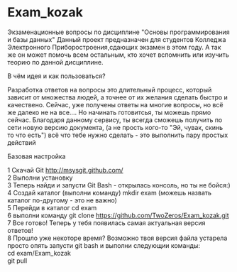 # Exam_kozak
Экзаменационные вопросы по дисциплине "Основы программирования и базы данных"
Данный проект предназначен для студентов Колледжа Электронного Приборостроения,сдающих экзамен в этом году. А так же он может помочь всем остальным, кто хочет вспомнить или изучить теорию по данной дисциплине.

 В чём идея и как пользоваться?
 
Разработка ответов на вопросы это длительный процесс, который зависит от множества людей, а точнее от их желания сделать быстро и качествено. Сейчас, уже получены ответы на многие вопросы, но всё же далеко не на все.... Но начинать готовитсья, ты можешь прямо сейчас. Благодаря данному сервису, ты всегда сможешь получить по сети новую версию документа, (а не прость кого-то "Эй, чувак, скинь то что есть")  всё что тебе нужно сделать - это выполнить пару простых действий

Базовая настройка

1 Скачай Git  http://msysgit.github.com/ <br>
2 Выполни установку <br>
3 Теперь найди и запусти Git Bash - открылась консоль, но ты не бойся:)<br>
4 Создай каталог (выполни команду)  mkdir exam (можешь назвать каталог по-другому - это не важно)<br>
5 Перейди в каталог cd exam<br>
6 выполни команду git clone https://github.com/TwoZeros/Exam_kozak.git<br>
7 Все готово! Теперь у тебя появилась самая актуальная версия ответов!<br>
8 Прошло уже некоторе время? Возможно твоя версия файла устарела просто опять запусти git bash и выполни следующии команды:<br>
    cd exam/Exam_kozak<br>
    git pull<br>



